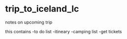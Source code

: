 # trip_to_iceland_lc

notes on upcoming trip 

this contains
  -to do list
  -itineary
  -camping list
  -get tickets
